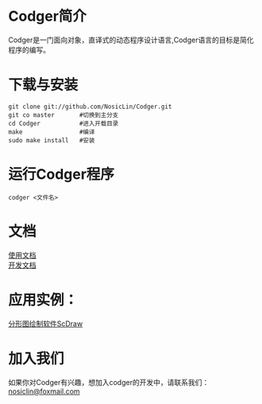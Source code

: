 Codger简介
=========
Codger是一门面向对象，直译式的动态程序设计语言,Codger语言的目标是简化程序的编写。

下载与安装
==================
```
git clone git://github.com/NosicLin/Codger.git 
git co master       #切换到主分支
cd Codger           #进入开载目录
make                #编译
sudo make install   #安装
```

运行Codger程序
=========
```
codger <文件名>
```

文档
=======
[使用文档](https://github.com/NosicLin/Codger/wiki/%E4%BD%BF%E7%94%A8%E6%96%87%E6%A1%A3)  
[开发文档](https://github.com/NosicLin/Codger/wiki/%E5%BC%80%E5%8F%91%E6%96%87%E6%A1%A3)

应用实例：
========
[分形图绘制软件ScDraw](http://nosiclin.github.com/ScDraw/)


加入我们
=======
如果你对Codger有兴趣，想加入codger的开发中，请联系我们：nosiclin@foxmail.com

